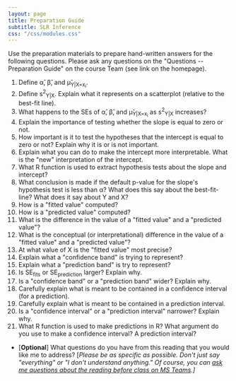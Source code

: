 ```yaml
---
layout: page
title: Preparation Guide
subtitle: SLR Inference
css: "/css/modules.css"
---
```


<div class="alert alert-warning">
Use the preparation materials to prepare hand-written answers for the following questions. Please ask any questions on the "Questions -- Preparation Guide" on the course Team (see link on the homepage).
</div>

1. Define &alpha;&#770;, &beta;&#770;, and &mu;&#770;<sub>Y|X=x<sub>i</sub></sub>.
1. Define s<sup>2</sup><sub>Y|X</sub>. Explain what it represents on a scatterplot (relative to the best-fit line).
1. What happens to the SEs of &alpha;&#770;, &beta;&#770;, and &mu;&#770;<sub>Y|X=x<sub>i</sub></sub> as s<sup>2</sup><sub>Y|X</sub> increases?
1. Explain the importance of testing whether the slope is equal to zero or not.
1. How important is it to test the hypotheses that the intercept is equal to zero or not? Explain why it is or is not important.
1. Explain what you can do to make the intercept more interpretable. What is the "new" interpretation of the intercept.
1. What R function is used to extract hypothesis tests about the slope and intercept?
1. What conclusion is made if the default p-value for the slope's hypothesis test is less than &alpha;? What does this say about the best-fit-line? What does it say about Y and X?
1. How is a "fitted value" computed?
1. How is a "predicted value" computed?
1. What is the difference in the value of a "fitted value" and a "predicted value"?
1. What is the conceptual (or interpretational) difference in the value of a "fitted value" and a "predicted value"?
1. At what value of X is the "fitted value" most precise?
1. Explain what a "confidence band" is trying to represent?
1. Explain what a "prediction band" is try to represent?
1. Is SE<sub>fits</sub> or SE<sub>prediction</sub> larger? Explain why.
1. Is a "confidence band" or a "prediction band" wider? Explain why.
1. Carefully explain what is meant to be contained in a confidence interval (for a prediction).
1. Carefully explain what is meant to be contained in a prediction interval.
1. Is a "confidence interval" or a "prediction interval" narrower? Explain why.
1. What R function is used to make predictions in R? What argument do you use to make a confidence interval? A prediction interval?

<ul>
<li>[<b>Optional</b>] What questions do you have from this reading that you would like me to address? [<i>Please be as specific as possible. Don't just say "everything" or "I don't understand anything." Of course, you can <a href="https://teams.microsoft.com/l/channel/19%3aebdb6d98f8c748818228211aeea11139%40thread.tacv2/Class%2520Preparation%2520Reading%2520Questions?groupId=6aaae687-f6ed-4518-b9ed-3986bc9e6f4f&tenantId=b70d8bab-80b6-4766-b5da-fcfdabdf71c7" target="_blank">ask me questions about the reading before class on MS Teams</a>.]</i></li>
</ul>
